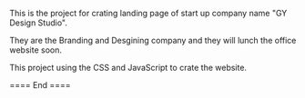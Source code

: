 This is the project for crating landing page of start up company name "GY Design Studio".

They are the Branding and Desgining company and they will lunch the office website soon.

This project using the CSS and JavaScript to crate the website.

==== End ====
